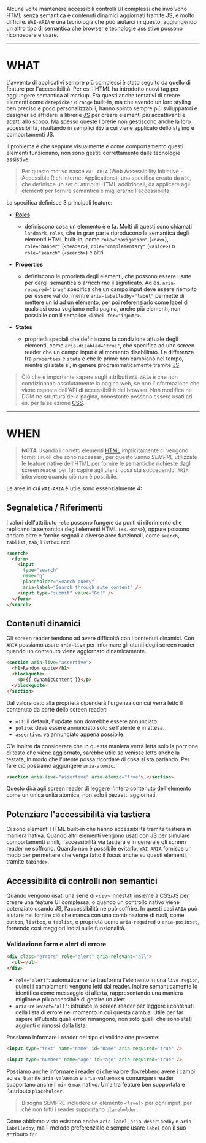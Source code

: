 Alcune volte mantenere accessibili controlli UI complessi che involvono HTML senza semantica e contenuti dinamici aggiornati tramite JS, è molto difficile. `WAI-ARIA` è una tecnologia che può aiutarci in questo, aggiungendo un altro tipo di semantica che browser e tecnologie assistive possono riconoscere e usare.

---

# WHAT

L'avvento di applicativi sempre più complessi è stato seguito da quello di feature per l'accessibilità.
Per es. l'HTML ha introdotto nuovi tag per aggiungere semantica al markup.
Fra questi anche tentativi di creare elementi come `datepicker` e `range` built-in, ma che avendo un loro styling ben preciso e poco personalizzabili, hanno spinto sempre più sviluppatori e designer ad affidarsi a librerie [JS](JS) per creare elementi più accattivanti e adatti allo scopo.
Ma spesso queste librerie non gestiscono anche la loro accessibilità, risultando in semplici `div` a cui viene applicato dello styling e comportamenti JS.

Il problema è che seppure visualmente e come comportamento questi elementi funzionano, non sono gestiti correttamente dalle tecnologie assistive.

>Per questo motivo nasce `WAI-ARIA` (Web Accessibility Initiative - Accessible Rich Internet  Applications), una specifica creata da `W3C`, che definisce un set di attributi HTML addizionali, da applicare agli elementi  per fornire semantica e migliorarne l'accessibilità.

La specifica definisce 3 principali feature:

- [**Roles**](https://developer.mozilla.org/en-US/docs/Web/Accessibility/ARIA/Reference/Roles)
	- definiscono cosa un elemento è e fa. Molti di questi sono chiamati `landmark roles`, che in gran parte riproducono la semantica degli elementi HTML built-in, come `role="navigation"` (`<nav>`), `role="banner"` (`<header>`), `role="complementary"` (`<aside>`) o `role="search"` (`<search>`) e altri.

- **Properties**
	- definiscono le proprietà degli elementi, che possono essere usate per dargli semantica o arricchirne il significato. Ad es. `aria-required="true"` specifica che un campo input deve essere riempito per essere valido, mentre `aria-labelledby="label"` permette di mettere un id ad un elemento, per poi referenziarlo come label di qualsiasi cosa vogliamo nella pagina, anche più elementi, non possibile con il semplice `<label for="input">`.

- **States**
	- proprietà speciali che definiscono la condizione attuale degli elementi, come `aria-disabled="true"`, che specifica ad uno screen reader che un campo input è al momento disabilitato. La differenza fra `properties` e `state` è che le prime non cambiano nel tempo, mentre gli state sì, in genere programmaticamente tramite [JS](JS).

>Ciò che è importante sapere sugli attributi `WAI-ARIA` è che non condizionano assolutamente la pagina web, se non l'informazione che viene esposta dall'API di accessibilità del browser. Non modifica ne DOM ne struttura della pagina, nonostante possono essere usati ad es. per la selezione [CSS](CSS).

---

# WHEN

>**NOTA** Usando i corretti elementi [HTML](HTML.md) implicitamente ci vengono forniti i ruoli che sono necessari, per questo vanno *SEMPRE* utilizzate le feature native dell'HTML per fornire le semantiche richieste dagli screen reader per far capire agli utenti cosa sta succedendo.
>`ARIA` interviene quando ciò non è possibile.

Le aree in cui `WAI-ARIA` è utile sono essenzialmente 4:

## Segnaletica / Riferimenti

I valori dell'attributo `role` possono fungere da punti di riferimento che replicano la semantica degli elementi HTML (es. `<nav>`), oppure possono andare oltre e fornire segnali a diverse aree funzionali, come `search`, `tablist`, `tab`, `listbox` ecc.

```html
<search>
  <form>
	<input
	  type="search"
	  name="q"
	  placeholder="Search query"
	  aria-label="Search through site content" />
	<input type="submit" value="Go!" />
  </form>
</search>
```

## Contenuti dinamici

Gli screen reader tendono ad avere difficoltà con i contenuti dinamici. Con `ARIA` possiamo usare `aria-live` per informare gli utenti degli screen reader quando un contenuto viene aggiornato dinamicamente.

```html
<section aria-live="assertive">
  <h1>Random quote</h1>
  <blockquote>
    <p>{{ dynamicContent }}</p>
  </blockquote>
</section>
```

Dal valore dato alla proprietà dipenderà l'urgenza con cui verrà letto il contenuto da parte dello screen reader:

- `off`: il default, l'update non dovrebbe essere annunciato.
- `polite`: deve essere annunciato solo se l'utente è in attesa.
- `assertive`: va annunciato appena possibile.

C'è inoltre da considerare che in questa maniera verrà letta solo la porzione di testo che viene aggiornato, sarebbe utile se venisse letto anche la testata, in modo che l'utente possa ricordare di cosa si sta parlando. Per fare ciò possiamo aggiungere `aria-atomic`:

```html
<section aria-live="assertive" aria-atomic="true">…</section>
```

Questo dirà agli screen reader di leggere l'intero contenuto dell'elemento come un'unica unità atomica, non solo i pezzetti aggiornati.

## Potenziare l'accessibilità via tastiera

Ci sono elementi HTML built-in che hanno accessibilità tramite tastiera in maniera nativa. Quando altri elementi vengono usati con JS per simulare comportamenti simili, l'accessibilità via tastiera e in generale gli screen reader ne soffrono.
Quando non è possibile evitarlo, `WAI-ARIA` fornisce un modo per permettere che venga fatto il focus anche su questi elementi, tramite `tabindex`.

## Accessibilità di controlli non semantici

Quando vengono usati una serie di `<div>` innestati insieme a CSS/JS per creare una feature UI complessa, o quando un controllo nativo viene potenziato usando JS, l'accessibilità ne può soffrire.
In questi casi `ARIA` può aiutare nel fornire ciò che manca con una combinazione di ruoli, come `button`, `listbox`, o `tablist`, e proprietà come `aria-required` o `aria-posinset`, fornendo così maggiori indizi sulle funzionalità.

### Validazione form e alert di errore

```html
<div class="errors" role="alert" aria-relevant="all">
  <ul></ul>
</div>
```

- `role="alert"`: automaticamente trasforma l'elemento in una `live region`, quindi i cambiamenti vengono letti dal reader. Inoltre semanticamente lo identifica come messaggio di allerta, rappresentando una maniera migliore e più accessibile di gestire un alert.
- `aria-relevant="all"`: istruisce lo screen reader per leggere i contenuti della lista di errore nel momento in cui questa cambia. Utile per far sapere all'utente quali errori rimangono, non solo quelli che sono stati aggiunti o rimossi dalla lista.

Possiamo informare i reader del tipo di validazione presente:

```html
<input type="text" name="name" id="name" aria-required="true" />

<input type="number" name="age" id="age" aria-required="true" />
```

Possiamo anche informare i reader di che valore dovrebbero avere i campi ad es. tramite `aria-valuemin` e `aria-valuemax` e comunque i reader supportano anche il `min` e `max` nativo.
Un'altra feature ben supportata è l'attributo `placeholder`.

>Bisogna SEMPRE includere un elemento `<lavel>` per ogni input, per
>ché non tutti i reader supportano `placeholder`.

Come abbiamo visto esistono anche `aria-label`, `aria-describedby` e `aria-labelledby`, ma il metodo preferenziale è sempre usare `label` con il suo attributo `for`.